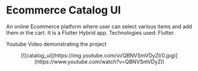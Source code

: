 # Ecommerce Catalog UI

An online Ecommerce platform where user can select various items and add them in the cart.
It is a Flutter Hybrid app. 
Technologies used: Flutter.

Youtube Video demonstrating the project
<p align = "center">
  [![catalog_ui](https://img.youtube.com/vi/QBNVSmVDyZI/0.jpg)](https://www.youtube.com/watch?v=QBNVSmVDyZI)
</p>
